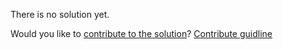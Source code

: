 
There is no solution yet.

Would you like to [contribute to the solution](https://github.com/BFEdev/BFE.dev-solutions/blob/main/css/flex-layout-1_en.md)? [Contribute guidline](https://github.com/BFEdev/BFE.dev-solutions#how-to-contribute)
